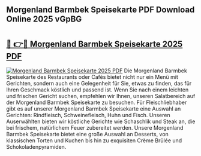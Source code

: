 ## Morgenland Barmbek Speisekarte PDF Download Online 2025 vGpBG

# <h2><a href="http://gccqkag.nevu.top/?p=Morgenland+Barmbek+Speisekarte">🔗 👉🔴 Morgenland Barmbek Speisekarte 2025 PDF</a></h2>

[![Morgenland Barmbek Speisekarte 2025 PDF](https://i.imgur.com/dBaPXMq.png)](http://gccqkag.nevu.top/?p=Morgenland+Barmbek+Speisekarte)
Die Morgenland Barmbek Speisekarte des Restaurants oder Cafés bietet nicht nur ein Menü mit Gerichten, sondern auch eine Gelegenheit für Sie, etwas zu finden, das für Ihren Geschmack köstlich und passend ist. Wenn Sie nach einem leichten und frischen Gericht suchen, empfehlen wir Ihnen, unseren Salatbereich auf der Morgenland Barmbek Speisekarte zu besuchen. Für Fleischliebhaber gibt es auf unserer Morgenland Barmbek Speisekarte eine Auswahl an Gerichten: Rindfleisch, Schweinefleisch, Huhn und Fisch. Unseren Auserwählten bieten wir köstliche Gerichte wie Schaschlik und Steak an, die bei frischem, natürlichem Feuer zubereitet werden. Unsere Morgenland Barmbek Speisekarte bietet eine große Auswahl an Desserts, von klassischen Torten und Kuchen bis hin zu exquisiten Crème Brûlée und Schokoladenpyramiden.
